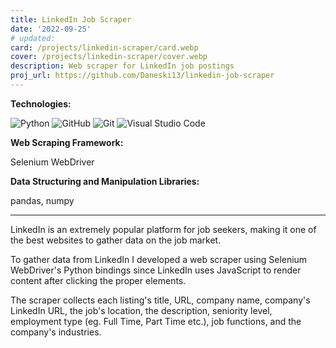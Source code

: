 ```yaml
---
title: LinkedIn Job Scraper
date: '2022-09-25'
# updated:
card: /projects/linkedin-scraper/card.webp
cover: /projects/linkedin-scraper/cover.webp
description: Web scraper for LinkedIn job postings
proj_url: https://github.com/Daneski13/linkedin-job-scraper
---
```


**Technologies:**

![Python](https://img.shields.io/badge/python-3670A0?style=for-the-badge&logo=python&logoColor=ffdd54)
![GitHub](https://img.shields.io/badge/github-%23121011.svg?style=for-the-badge&logo=github&logoColor=white)
![Git](https://img.shields.io/badge/git-%23F05033.svg?style=for-the-badge&logo=git&logoColor=white)
![Visual Studio Code](https://img.shields.io/badge/Visual%20Studio%20Code-0078d7.svg?style=for-the-badge&logo=visual-studio-code&logoColor=white)

**Web Scraping Framework:**

Selenium WebDriver

**Data Structuring and Manipulation Libraries:**

pandas, numpy

---

LinkedIn is an extremely popular platform for job seekers, making it one of the best websites to gather data on the job market.

To gather data from LinkedIn I developed a web scraper using Selenium WebDriver's Python bindings since LinkedIn uses JavaScript to render content after clicking the proper elements.

The scraper collects each listing's title, URL, company name, company's LinkedIn URL, the job's location, the description, seniority level, employment type (eg. Full Time, Part Time etc.), job functions, and the company's industries.
